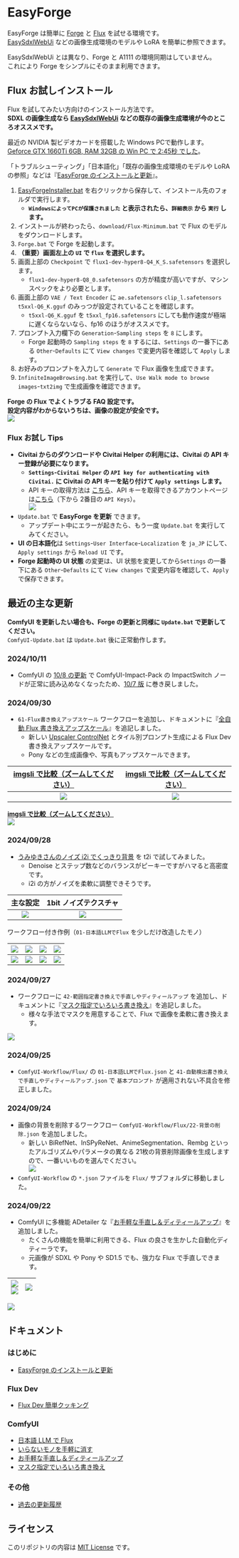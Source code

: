 ﻿# EasyForge

EasyForge は簡単に [Forge](https://github.com/lllyasviel/stable-diffusion-webui-forge) と [Flux](https://blackforestlabs.ai/) を試せる環境です。  
[EasySdxlWebUi](https://github.com/Zuntan03/EasySdxlWebUi) などの画像生成環境のモデルや LoRA を簡単に参照できます。

EasySdxlWebUi とは異なり、Forge と A1111 の環境同期はしていません。  
これにより Forge をシンプルにそのまま利用できます。

## Flux お試しインストール

Flux を試してみたい方向けのインストール方法です。  
**SDXL の画像生成なら [EasySdxlWebUi](https://github.com/Zuntan03/EasySdxlWebUi) などの既存の画像生成環境が今のところオススメです。**

最近の NVIDIA 製ビデオカードを搭載した Windows PCで動作します。  
[Geforce GTX 1660Ti 6GB, RAM 32GB の Win PC で 2:45秒 でした](https://x.com/Zuntan03/status/1823141918160945222)。

「トラブルシューティング」「日本語化」「既存の画像生成環境のモデルや LoRA の参照」などは『[EasyForge のインストールと更新](https://github.com/Zuntan03/EasyForge/wiki/EasyForge-%E3%81%AE%E3%82%A4%E3%83%B3%E3%82%B9%E3%83%88%E3%83%BC%E3%83%AB%E3%81%A8%E6%9B%B4%E6%96%B0)』。  

1. [EasyForgeInstaller.bat](https://github.com/Zuntan03/EasyForge/raw/main/setup/install/EasyForgeInstaller.bat?ver=1) を右クリックから保存して、インストール先のフォルダで実行します。
	- **`WindowsによってPCが保護されました` と表示されたら、`詳細表示` から `実行` します。**
1. インストールが終わったら、`download/Flux-Minimum.bat` で Flux のモデルをダウンロードします。
1. `Forge.bat` で Forge を起動します。  
1. **（重要）画面左上の `UI` で `flux` を選択します。**
1. 画面上部の `Checkpoint` で `flux1-dev-hyper8-Q4_K_S.safetensors` を選択します。
	- `flux1-dev-hyper8-Q8_0.safetensors` の方が精度が高いですが、マシンスペックをより必要とします。
1. 画面上部の `VAE / Text Encoder` に `ae.safetensors` `clip_l.safetensors` `t5xxl-Q6_K.gguf` のみっつが設定されていることを確認します。
	- `t5xxl-Q6_K.gguf` を `t5xxl_fp16.safetensors` にしても動作速度が極端に遅くならないなら、fp16 のほうがオススメです。
2. プロンプト入力欄下の `Generation`-`Sampling steps` を `8` にします。
	- Forge 起動時の `Sampling steps` を `8` するには、`Settings` の一番下にある `Other`-`Defaults` にて `View changes` で変更内容を確認して `Apply` します。
3. お好みのプロンプトを入力して `Generate` で Flux 画像を生成できます。
4. `InfiniteImageBrowsing.bat` を実行して、`Use Walk mode to browse images`-`txt2img` で生成画像を確認できます。

**Forge の Flux でよくトラブる FAQ 設定です。**  
**設定内容がわからないうちは、画像の設定が安全です。**  
![](https://raw.githubusercontent.com/wiki/Zuntan03/EasyForge/log2408/FAQ.png)

### Flux お試し Tips

- **Civitai からのダウンロードや Civitai Helper の利用には、Civitai の API キー登録が必要になります。**
	- **`Settings`-`Civitai Helper` の `API key for authenticating with Civitai.` に Civitai の API キーを貼り付けて `Apply settings` します。**
	- API キーの取得方法は [こちら](https://github.com/zixaphir/Stable-Diffusion-Webui-Civitai-Helper/wiki/Civitai-API-Key)、API キーを取得できるアカウントページは[こちら](https://civitai.com/user/account)（下から 2番目の `API Keys`）。  
	![](https://raw.githubusercontent.com/wiki/Zuntan03/EasyForge/setup/CivitaiApiKeyHalf.png)
- `Update.bat` で **EasyForge を更新** できます。  
	- アップデート中にエラーが起きたら、もう一度 `Update.bat` を実行してみてください。
- **UI の日本語化**は `Settings`-`User Interface`-`Localization` を `ja_JP` にして、`Apply settings` から `Reload UI` です。
- **Forge 起動時の UI 状態** の変更は、UI 状態を変更してから`Settings` の一番下にある `Other`-`Defaults` にて `View changes` で変更内容を確認して、`Apply` で保存できます。

## 最近の主な更新

**ComfyUI を更新したい場合も、Forge の更新と同様に `Update.bat` で更新してください。**  
`ComfyUI-Update.bat` は `Update.bat` 後に正常動作します。

### 2024/10/11

- ComfyUI の [10/8 の更新](https://github.com/comfyanonymous/ComfyUI/commit/614377abd6c018dec4aeb5700c0e203e2f91f9b0) で ComfyUI-Impact-Pack の ImpactSwitch ノードが正常に読み込めなくなったため、[10/7 版](https://github.com/comfyanonymous/ComfyUI/commit/8dfa0cc55242f9519424cd97fbe2f420798d56da) に巻き戻しました。

### 2024/09/30

- `61-Flux書き換えアップスケール` ワークフローを追加し、ドキュメントに『[全自動 Flux 書き換えアップスケール](https://github.com/Zuntan03/EasyForge/wiki/%E5%85%A8%E8%87%AA%E5%8B%95-Flux-%E6%9B%B8%E3%81%8D%E6%8F%9B%E3%81%88%E3%82%A2%E3%83%83%E3%83%97%E3%82%B9%E3%82%B1%E3%83%BC%E3%83%AB)』を追記しました。
	- 新しい [Upscaler ControlNet](https://huggingface.co/jasperai/Flux.1-dev-Controlnet-Upscaler) とタイル別プロンプト生成による Flux Dev 書き換えアップスケールです。
	- Pony などの生成画像や、写真もアップスケールできます。

|[imgsli で比較（ズームしてください）](https://imgsli.com/MzAxMTU2)|[imgsli で比較（ズームしてください）](https://imgsli.com/MzAxMTU3)|
|:-:|:-:|
|![](https://raw.githubusercontent.com/wiki/Zuntan03/EasyForge/ComfyUpscale/Shibuya1Mix.webp)|![](https://raw.githubusercontent.com/wiki/Zuntan03/EasyForge/ComfyUpscale/Shibuya2Mix.webp)|

[**imgsli で比較（ズームしてください）**](https://imgsli.com/MzAxMTUy)  
![](https://raw.githubusercontent.com/wiki/Zuntan03/EasyForge/ComfyUpscale/ShibuyaPhotoMix.webp)

### 2024/09/28

- [うみゆきさんのノイズ i2i でくっきり背景](https://x.com/umiyuki_ai/status/1839593798353228233) を t2i で試してみました。
  - Denoise とステップ数などのバランスがピーキーですがハマると高密度です。
  - i2i の方がノイズを柔軟に調整できそうです。

|主な設定|1bit ノイズテクスチャ|
|:-:|:-:|
|![](https://raw.githubusercontent.com/wiki/Zuntan03/EasyForge/log2409/AntiDoF.png)|![](https://raw.githubusercontent.com/wiki/Zuntan03/EasyForge/log2409/noise-896_1152.png)|

ワークフロー付き作例（`01-日本語LLMでFlux` を少しだけ改造したモノ）

|![](https://raw.githubusercontent.com/wiki/Zuntan03/EasyForge/log2409/shibuya_0.webp)|![](https://raw.githubusercontent.com/wiki/Zuntan03/EasyForge/log2409/shibuya_1.webp)|![](https://raw.githubusercontent.com/wiki/Zuntan03/EasyForge/log2409/shibuya_2.webp)|![](https://raw.githubusercontent.com/wiki/Zuntan03/EasyForge/log2409/shibuya_3.webp)|
|:-:|:-:|:-:|:-:|
|![](https://raw.githubusercontent.com/wiki/Zuntan03/EasyForge/log2409/shibuya_4.webp)|![](https://raw.githubusercontent.com/wiki/Zuntan03/EasyForge/log2409/shibuya_5.webp)|![](https://raw.githubusercontent.com/wiki/Zuntan03/EasyForge/log2409/shibuya_6.webp)|![](https://raw.githubusercontent.com/wiki/Zuntan03/EasyForge/log2409/shibuya_7.webp)|

### 2024/09/27

- ワークフローに `42-範囲指定書き換えで手直しやディティールアップ` を追加し、ドキュメントに『[マスク指定でいろいろ書き換え](https://github.com/Zuntan03/EasyForge/wiki/%E3%83%9E%E3%82%B9%E3%82%AF%E6%8C%87%E5%AE%9A%E3%81%A7%E3%81%84%E3%82%8D%E3%81%84%E3%82%8D%E6%9B%B8%E3%81%8D%E6%8F%9B%E3%81%88)』を追記しました。
  - 様々な手法でマスクを用意することで、Flux で画像を柔軟に書き換えます。

![](https://raw.githubusercontent.com/wiki/Zuntan03/EasyForge/ComfyBg/Bg.webp)

### 2024/09/25

- `ComfyUI-Workflow/Flux/` の `01-日本語LLMでFlux.json` と `41-自動検出書き換えで手直しやディティールアップ.json` で `基本プロンプト` が適用されない不具合を修正しました。

### 2024/09/24

- 画像の背景を削除するワークフロー `ComfyUI-Workflow/Flux/22-背景の削除.json` を追加しました。
  - 新しい BiRefNet、InSPyReNet、AnimeSegmentation、Rembg といったアルゴリズムやパラメータの異なる 21枚の背景削除画像を生成しますので、一番いいものを選んでください。  
![](https://raw.githubusercontent.com/wiki/Zuntan03/EasyForge/log2409/RemoveBg.webp)
- `ComfyUI-Workflow` の `*.json` ファイルを `Flux/` サブフォルダに移動しました。

### 2024/09/22

- ComfyUI に多機能 ADetailer な『[お手軽な手直し＆ディティールアップ](https://github.com/Zuntan03/EasyForge/wiki/%E3%81%8A%E6%89%8B%E8%BB%BD%E3%81%AA%E6%89%8B%E7%9B%B4%E3%81%97%EF%BC%86%E3%83%87%E3%82%A3%E3%83%86%E3%82%A3%E3%83%BC%E3%83%AB%E3%82%A2%E3%83%83%E3%83%97)』を追加しました。
  - たくさんの機能を簡単に利用できる、Flux の良さを生かした自動化ディティーラです。
  - 元画像が SDXL や Pony や SD1.5 でも、強力な Flux で手直しできます。

|![](https://raw.githubusercontent.com/wiki/Zuntan03/EasyForge/ComfySegsI2i/Pick.webp)<br>![](https://raw.githubusercontent.com/wiki/Zuntan03/EasyForge/ComfySegsI2i/HandFix.webp)|![](https://raw.githubusercontent.com/wiki/Zuntan03/EasyForge/ComfySegsI2i/GenPrompt.webp)|
|:-:|:-:|

![](https://raw.githubusercontent.com/wiki/Zuntan03/EasyForge/ComfySegsI2i/SegmMsg.webp)


## ドキュメント

### はじめに

- [EasyForge のインストールと更新](https://github.com/Zuntan03/EasyForge/wiki/EasyForge-%E3%81%AE%E3%82%A4%E3%83%B3%E3%82%B9%E3%83%88%E3%83%BC%E3%83%AB%E3%81%A8%E6%9B%B4%E6%96%B0)

### Flux Dev

- [Flux Dev 簡単クッキング](https://github.com/Zuntan03/EasyForge/wiki/Flux-Dev-%E7%B0%A1%E5%8D%98%E3%82%AF%E3%83%83%E3%82%AD%E3%83%B3%E3%82%B0)

### ComfyUI

- [日本語 LLM で Flux](https://github.com/Zuntan03/EasyForge/wiki/%E6%97%A5%E6%9C%AC%E8%AA%9E-LLM-%E3%81%A7-Flux)
- [いらないモノを手軽に消す](https://github.com/Zuntan03/EasyForge/wiki/%E3%81%84%E3%82%89%E3%81%AA%E3%81%84%E3%83%A2%E3%83%8E%E3%82%92%E6%89%8B%E8%BB%BD%E3%81%AB%E6%B6%88%E3%81%99)
- [お手軽な手直し＆ディティールアップ](https://github.com/Zuntan03/EasyForge/wiki/%E3%81%8A%E6%89%8B%E8%BB%BD%E3%81%AA%E6%89%8B%E7%9B%B4%E3%81%97%EF%BC%86%E3%83%87%E3%82%A3%E3%83%86%E3%82%A3%E3%83%BC%E3%83%AB%E3%82%A2%E3%83%83%E3%83%97)
- [マスク指定でいろいろ書き換え](https://github.com/Zuntan03/EasyForge/wiki/%E3%83%9E%E3%82%B9%E3%82%AF%E6%8C%87%E5%AE%9A%E3%81%A7%E3%81%84%E3%82%8D%E3%81%84%E3%82%8D%E6%9B%B8%E3%81%8D%E6%8F%9B%E3%81%88)

### その他

- [過去の更新履歴](https://github.com/Zuntan03/EasyForge/wiki/%E9%81%8E%E5%8E%BB%E3%81%AE%E6%9B%B4%E6%96%B0%E5%B1%A5%E6%AD%B4)

## ライセンス

このリポジトリの内容は [MIT License](./LICENSE.txt) です。
